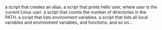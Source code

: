 a script that creates an alias.
a script that prints hello user, where user is the current Linux user.
a script that counts the number of directories in the PATH.
a script that lists environment variables.
a script that lists all local variables and environment variables, and functions.
and so on...
